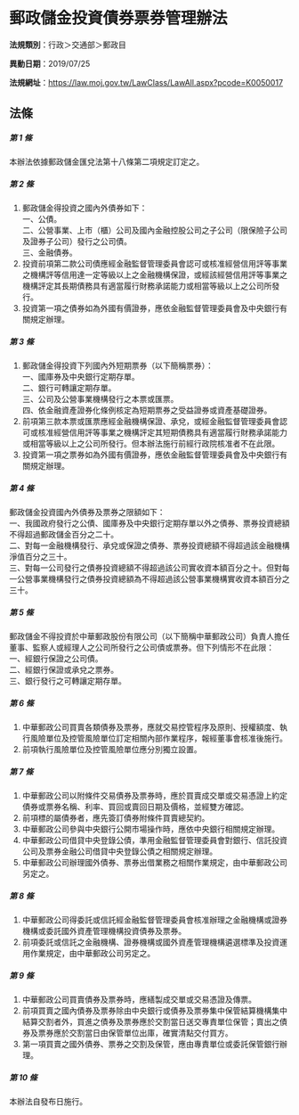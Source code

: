 # 郵政儲金投資債券票券管理辦法

**法規類別**：行政＞交通部＞郵政目

**異動日期**：2019/07/25  

**法規網址**：https://law.moj.gov.tw/LawClass/LawAll.aspx?pcode=K0050017





## 法條
##### 第 1 條
本辦法依據郵政儲金匯兌法第十八條第二項規定訂定之。

##### 第 2 條
1. 郵政儲金得投資之國內外債券如下：  
一、公債。  
二、公營事業、上市（櫃）公司及國內金融控股公司之子公司（限保險子公司及證券子公司）發行之公司債。  
三、金融債券。
1. 投資前項第二款公司債應經金融監督管理委員會認可或核准經營信用評等事業之機構評等信用達一定等級以上之金融機構保證，或經該經營信用評等事業之機構評定其長期債務具有適當履行財務承諾能力或相當等級以上之公司所發行。
1. 投資第一項之債券如為外國有價證券，應依金融監督管理委員會及中央銀行有關規定辦理。

##### 第 3 條
1. 郵政儲金得投資下列國內外短期票券（以下簡稱票券）：  
一、國庫券及中央銀行定期存單。  
二、銀行可轉讓定期存單。  
三、公司及公營事業機構發行之本票或匯票。  
四、依金融資產證券化條例核定為短期票券之受益證券或資產基礎證券。
1. 前項第三款本票或匯票應經金融機構保證、承兌，或經金融監督管理委員會認可或核准經營信用評等事業之機構評定其短期債務具有適當履行財務承諾能力或相當等級以上之公司所發行。但本辦法施行前經行政院核准者不在此限。
1. 投資第一項之票券如為外國有價證券，應依金融監督管理委員會及中央銀行有關規定辦理。

##### 第 4 條
郵政儲金投資國內外債券及票券之限額如下：  
一、我國政府發行之公債、國庫券及中央銀行定期存單以外之債券、票券投資總額不得超過郵政儲金百分之二十。  
二、對每一金融機構發行、承兌或保證之債券、票券投資總額不得超過該金融機構淨值百分之三十。  
三、對每一公司發行之債券投資總額不得超過該公司實收資本額百分之十。但對每一公營事業機構發行之債券投資總額為不得超過該公營事業機構實收資本額百分之三十。　

##### 第 5 條
郵政儲金不得投資於中華郵政股份有限公司（以下簡稱中華郵政公司）負責人擔任董事、監察人或經理人之公司所發行之公司債或票券。但下列情形不在此限：  
一、經銀行保證之公司債。  
二、經銀行保證或承兌之票券。  
三、銀行發行之可轉讓定期存單。

##### 第 6 條
1. 中華郵政公司買賣各類債券及票券，應就交易控管程序及原則、授權額度、執行風險單位及控管風險單位訂定相關內部作業程序，報經董事會核准後施行。
1. 前項執行風險單位及控管風險單位應分別獨立設置。

##### 第 7 條
1. 中華郵政公司以附條件交易債券及票券時，應於買賣成交單或交易憑證上約定債券或票券名稱、利率、買回或賣回日期及價格，並經雙方確認。
1. 前項標的屬債券者，應先簽訂債券附條件買賣總契約。
1. 中華郵政公司參與中央銀行公開市場操作時，應依中央銀行相關規定辦理。
1. 中華郵政公司借貸中央登錄公債，準用金融監督管理委員會對銀行、信託投資公司及票券金融公司借貸中央登錄公債之相關規定辦理。
1. 中華郵政公司辦理國外債券、票券出借業務之相關作業規定，由中華郵政公司另定之。

##### 第 8 條
1. 中華郵政公司得委託或信託經金融監督管理委員會核准辦理之金融機構或證券機構或委託國外資產管理機構投資債券及票券。
1. 前項委託或信託之金融機構、證券機構或國外資產管理機構遴選標準及投資運用作業規定，由中華郵政公司另定之。

##### 第 9 條
1. 中華郵政公司買賣債券及票券時，應繕製成交單或交易憑證及傳票。
1. 前項買賣之國內債券及票券除由中央銀行或債券及票券集中保管結算機構集中結算交割者外，買進之債券及票券應於交割當日送交專責單位保管；賣出之債券及票券應於交割當日由保管單位出庫，確實清點交付買方。
1. 第一項買賣之國外債券、票券之交割及保管，應由專責單位或委託保管銀行辦理。

##### 第 10 條
本辦法自發布日施行。


